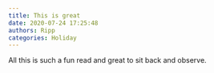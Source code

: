 ```yaml
---
title: This is great
date: 2020-07-24 17:25:48
authors: Ripp
categories: Holiday
---
```


 All this is such a fun read and great to sit back and observe.